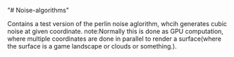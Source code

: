 "# Noise-algorithms" 

Contains a test version of the perlin noise aglorithm, whcih generates cubic noise at given coordinate. 
note:Normally this is done as GPU computation, where multiple coordinates are done in parallel to render a surface(where the surface is a game landscape or clouds or something.).
